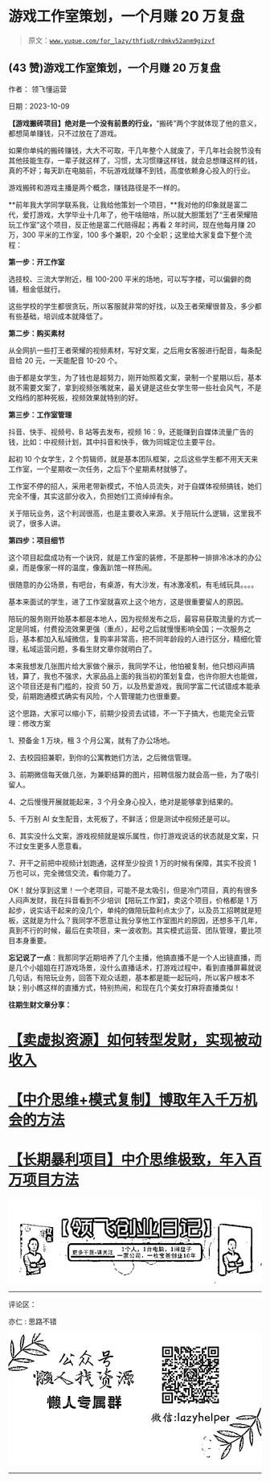# 游戏工作室策划，一个月赚 20 万复盘

> 原文：[`www.yuque.com/for_lazy/thfiu8/rdmkv52anm9gizvf`](https://www.yuque.com/for_lazy/thfiu8/rdmkv52anm9gizvf)

## (43 赞)游戏工作室策划，一个月赚 20 万复盘

作者： 领飞懂运营

日期：2023-10-09

**【游戏搬砖项目】绝对是一个没有前景的行业，**“搬砖”两个字就体现了他的意义，都想简单赚钱，只不过放在了游戏。

如果你单纯的搬砖赚钱，大大不可取，干几年整个人就废了，干几年社会脱节没有其他技能生存，一辈子就这样了，习惯，太习惯赚这样钱，就会总想赚这样的钱，真的不好；每天趴在电脑前，不玩游戏就赚不到钱，高度依赖身心投入的行业。

游戏搬砖和游戏主播是两个概念，赚钱路径是不一样的。

**前年我大学同学联系我，让我给他策划一个项目，**我对他的印象就是富二代，爱打游戏，大学毕业十几年了，他干啥赔啥，所以就大胆策划了“王者荣耀陪玩工作室”这个项目，反正他是富二代赔得起；再看 2 年时间，现在他每月赚 20 万，300 平米的工作室，100 多个兼职，20 个全职；这里给大家复盘下整个流程：

**第一步：开工作室**

选技校、三流大学附近，租 100-200 平米的场地，可以写字楼，可以偏僻的商铺，租金低就行。

这些学校的学生都很贪玩，所以客服就非常的好找，以及王者荣耀很普及，多少都有些基础，培训成本就降低了。

**第二步：购买素材**

从全网扒一些打王者荣耀的视频素材，写好文案，之后用女客服进行配音，每条配音给 20 元，一天能配音 10-20 个。

由于都是女学生，为了钱也是超努力，刚开始照着文案，录制一个星期以后，基本就不需要文案了，拿到视频张嘴就来，最关键是这些女学生带一些社会风气，不是文绉绉的那种死板，视频效果就特别的好。

**第三步：工作室管理**

抖音、快手、视频号、B 站等去发布，视频 16：9，还能赚到自媒体流量广告的钱，比如：中视频计划，其中抖音和快手，做为同城定位主要平台。

起初 10 个女学生，2 个剪辑师，就是基本团队框架，之后这些学生都不用天天来工作室，一个星期收一次任务，之后下个星期素材就够了。

工作室不停的招人，采用老带新模式，不怕人员流失，对于自媒体视频搞钱，她们完全不懂，其实这部分收入，负担她们工资绰绰有余。

关于陪玩业务，这个利润很高，也是主要收入来源。关于陪玩什么逻辑，这里我不说了，很多人讲。

**第四步：项目细节**

这个项目起盘成功有一个诀窍，就是工作室的装修，不是那种一排排冷冰冰的办公桌，而是像家一样的温度，像轰趴馆一样热闹。

很随意的办公场景，有吧台，有桌游，有大沙发，有冰激凌机，有毛绒玩具。。。。

基本来面试的学生，进了工作室就喜欢上这个地方，这是很重要留人的原因。

陪玩的服务刚开始基本都是本地人，因为视频发布之后，最容易获取流量的方式一定是同城，付费投流效果更强（重点），起号之后就慢慢影响全国；一次服务之后，基本都加入私域微信，复购率非常高，把不同年龄段的人进行区分，精细化管理，私域运营问题，多看生财文章你就明白了。

本来我想发几张图片给大家做个展示，我同学不让，他怕被复制，他只想闷声搞钱，算了，我也不强求，大家品品上面的我当初的策划复盘，也许你胆大也能做，这个项目还是有门槛的，投资 50 万，以及热爱游戏，我同学富二代试错成本能承受，前期跑通模式确实有风险，个人管理能力也很重要。

这个思路，大家可以缩小下，前期少投资去试错，不一下子搞大，也能完全云管理：修改方案

1、预备金 1 万块，租 3 个月公寓，就有了办公场地。

2、去校园招兼职，到你的公寓教她们方法，之后微信管理。

3、前期微信每天做几张，为兼职结算的图片，招聘信服力就会高一些，为了吸引留人。

4、之后慢慢开展就能起来，3 个月全身心投入，绝对是能够拿到结果的。

5、千万别 AI 女生配音，太死板了，不鲜活；但是测试中视频还是可以。

6、其实没什么文案，游戏视频就是娱乐属性，你打游戏说话的状态就是文案，只不过女生更多人愿意看。

7、开干之前把中视频计划跑通，这样至少投资 1 万的时候有保障，其实不投资 1 万也可以，完全微信交流，看你能力了。

OK！就分享到这里！一个老项目，可能不是太吸引，但是冷门项目，真的有很多人闷声发财，我在抖音看到不少培训【陪玩工作室】，卖这个项目，价格都是 1 万起步，说实话干起来的没几个，单纯的做陪玩盈利点太少了，以及员工招聘就是短板，这就是为什么？我同学不愿意让我分享他工作室图片的原因，还想多干几年，真到不行的时候，最后在卖项目，来一波收割。其实模式运营、团队管理，要比项目本身重要。

**忘记说了一点**：我那同学近期培养了几个主播，他搞直播不是一个人出镜直播，而是几个小姐姐在打游戏场景，没什么直播话术，打游戏过程中，看到直播屏幕就说几句话，有陪玩业务，回答下观众话题，基本都是能一起玩吗，所以客户根本不缺；别小瞧这样的直播方式，特别热闹，和现在几个美女打麻将直播类似！

**往期生财文章分享：**

# [【卖虚拟资源】如何转型发财，实现被动收入](https://articles.zsxq.com/id_ivjp0v8zrubv.html)

# [【中介思维+模式复制】博取年入千万机会的方法](https://articles.zsxq.com/id_9ces000ge6h3.html)

# [【长期暴利项目】中介思维极致，年入百万项目方法](https://articles.zsxq.com/id_cd7wutqqqa61.html)

  ![](img/e9e33cce7d6c510e0ca45048c7eef02a.png)

* * *

评论区：

亦仁 : 思路不错

![](img/1c37d505930596d12a88ab23e11aa07a.png)

* * *